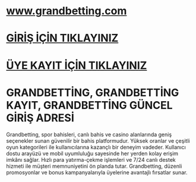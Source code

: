 #  <a href="https://895grandbeting.com/">www.grandbetting.com</a>
#  <a href="https://895grandbeting.com/">GİRİŞ İÇİN TIKLAYINIZ</a>
#  <a href="https://895grandbeting.com/">ÜYE KAYIT İÇİN TIKLAYINIZ</a>

# GRANDBETTİNG, GRANDBETTİNG KAYIT, GRANDBETTİNG GÜNCEL GİRİŞ ADRESİ

Grandbetting, spor bahisleri, canlı bahis ve casino alanlarında geniş seçenekler sunan güvenilir bir bahis platformudur. Yüksek oranlar ve çeşitli oyun kategorileri ile kullanıcılarına kazançlı bir deneyim vadeder. Kullanıcı dostu arayüzü ve mobil uyumluluğu sayesinde her yerden kolay erişim imkânı sağlar. Hızlı para yatırma-çekme işlemleri ve 7/24 canlı destek hizmeti ile müşteri memnuniyetini ön planda tutar. Grandbetting, düzenli promosyonlar ve bonus kampanyalarıyla üyelerine avantajlı fırsatlar sunar.
